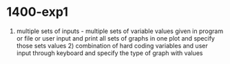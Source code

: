 # 1400-exp1
1) multiple sets of inputs - multiple sets of variable values given in program or file or user input and print all sets of graphs in one plot and specify those sets values  2) combination of hard coding variables and user input through keyboard and specify the type of graph with values
